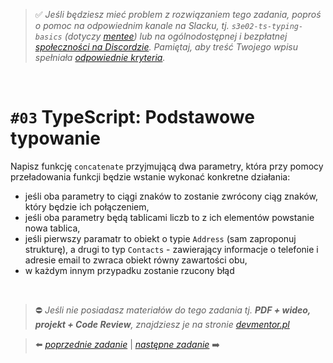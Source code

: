 > :white_check_mark: *Jeśli będziesz mieć problem z rozwiązaniem tego zadania, poproś o pomoc na odpowiednim kanale na Slacku, tj. `s3e02-ts-typing-basics` (dotyczy [mentee](https://devmentor.pl/mentoring-javascript/)) lub na ogólnodostępnej i bezpłatnej [społeczności na Discordzie](https://devmentor.pl/discord). Pamiętaj, aby treść Twojego wpisu spełniała [odpowiednie kryteria](https://devmentor.pl/jak-prosic-o-pomoc/).*

&nbsp;

# `#03` TypeScript: Podstawowe typowanie

Napisz funkcję `concatenate` przyjmującą dwa parametry, która przy pomocy przeładowania funkcji będzie wstanie wykonać konkretne działania:
- jeśli oba parametry to ciągi znaków to zostanie zwrócony ciąg znaków, który będzie ich połączeniem,
- jeśli oba parametry będą tablicami liczb to z ich elementów powstanie nowa tablica,
- jeśli pierwszy paramatr to obiekt o typie `Address` (sam zaproponuj strukturę), a drugi to typ `Contacts` - zawierający informacje o telefonie i adresie email to zwraca obiekt równy zawartości obu,
- w każdym innym przypadku zostanie rzucony błąd 

&nbsp;
> :no_entry: *Jeśli nie posiadasz materiałów do tego zadania tj. **PDF + wideo, projekt + Code Review**, znajdziesz je na stronie [devmentor.pl](https://devmentor.pl/workshop-ts-typing-basics)*

> :arrow_left: [*poprzednie zadanie*](./../02) | [*następne zadanie*](./../04) :arrow_right:
